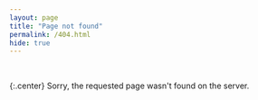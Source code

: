 ```yaml
---
layout: page
title: "Page not found"
permalink: /404.html
hide: true
---
```

<br>

{:.center}
Sorry, the requested page wasn't found on the server.

